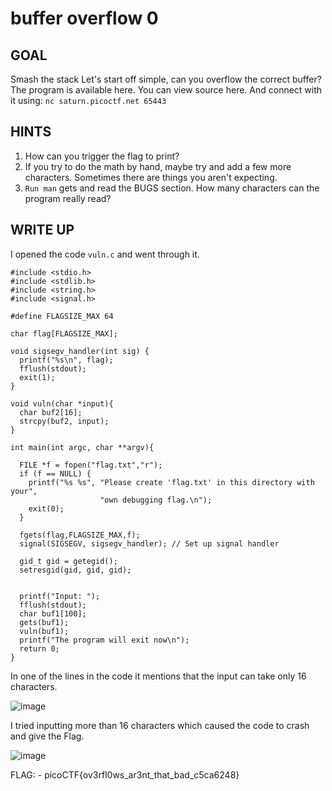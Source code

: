 # buffer overflow 0
## GOAL
Smash the stack Let's start off simple, can you overflow the correct buffer? The program is available here. You can view source here. And connect with it using: 
`nc saturn.picoctf.net 65443`

## HINTS
1. How can you trigger the flag to print?
2. If you try to do the math by hand, maybe try and add a few more characters. Sometimes there are things you aren't expecting.
3. `Run man` gets and read the BUGS section. How many characters can the program really read?

## WRITE UP
 I opened the code `vuln.c` and went through it.

```
#include <stdio.h>
#include <stdlib.h>
#include <string.h>
#include <signal.h>

#define FLAGSIZE_MAX 64

char flag[FLAGSIZE_MAX];

void sigsegv_handler(int sig) {
  printf("%s\n", flag);
  fflush(stdout);
  exit(1);
}

void vuln(char *input){
  char buf2[16];
  strcpy(buf2, input);
}

int main(int argc, char **argv){
  
  FILE *f = fopen("flag.txt","r");
  if (f == NULL) {
    printf("%s %s", "Please create 'flag.txt' in this directory with your",
                    "own debugging flag.\n");
    exit(0);
  }
  
  fgets(flag,FLAGSIZE_MAX,f);
  signal(SIGSEGV, sigsegv_handler); // Set up signal handler
  
  gid_t gid = getegid();
  setresgid(gid, gid, gid);


  printf("Input: ");
  fflush(stdout);
  char buf1[100];
  gets(buf1); 
  vuln(buf1);
  printf("The program will exit now\n");
  return 0;
}
```

In one of the lines in the code it mentions that the input can take only 16 characters.

![image](https://github.com/vishwatejD/picoCTF/assets/141154035/397ab926-7721-4f0d-886f-982c69a05e8e)


 I tried inputting more than 16 characters which caused the code to crash and give the Flag.

 ![image](https://github.com/vishwatejD/picoCTF/assets/141154035/16bda29e-57fc-421c-90e9-c73756d3d23f)


 FLAG: - picoCTF{ov3rfl0ws_ar3nt_that_bad_c5ca6248}
 
